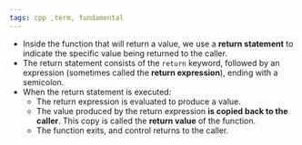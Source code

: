 ```yaml
---
tags: cpp ,term, fundamental
---
```

- Inside the function that will return a value, we use a **return statement** to indicate the specific value being returned to the caller.
- The return statement consists of the `return` keyword, followed by an expression (sometimes called the **return expression**), ending with a semicolon.
- When the return statement is executed:
	- The return expression is evaluated to produce a value.
	- The value produced by the return expression **is copied back to the caller**. This copy is called the **return value** of the function.
	- The function exits, and control returns to the caller.